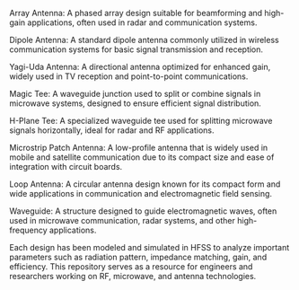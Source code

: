 Array Antenna: A phased array design suitable for beamforming and high-gain applications, often used in radar and communication systems.

Dipole Antenna: A standard dipole antenna commonly utilized in wireless communication systems for basic signal transmission and reception.

Yagi-Uda Antenna: A directional antenna optimized for enhanced gain, widely used in TV reception and point-to-point communications.

Magic Tee: A waveguide junction used to split or combine signals in microwave systems, designed to ensure efficient signal distribution.

H-Plane Tee: A specialized waveguide tee used for splitting microwave signals horizontally, ideal for radar and RF applications.

Microstrip Patch Antenna: A low-profile antenna that is widely used in mobile and satellite communication due to its compact size and ease of integration with circuit boards.

Loop Antenna: A circular antenna design known for its compact form and wide applications in communication and electromagnetic field sensing.

Waveguide: A structure designed to guide electromagnetic waves, often used in microwave communication, radar systems, and other high-frequency applications.

Each design has been modeled and simulated in HFSS to analyze important parameters such as radiation pattern, impedance matching, gain, and efficiency. This repository serves as a resource for engineers and researchers working on RF, microwave, and antenna technologies.
